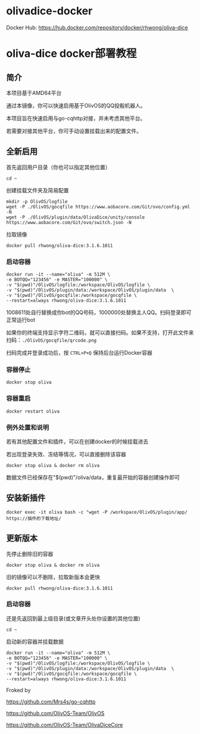 # olivadice-docker
Docker Hub: https://hub.docker.com/repository/docker/rhwong/oliva-dice
# oliva-dice docker部署教程
## 简介
本项目基于AMD64平台

通过本镜像，你可以快速启用基于OlivOS的QQ投骰机器人。

本项目旨在快速启用与go-cqhttp对接，并未考虑其他平台。

若需要对接其他平台，你可手动设置挂载出来的配置文件。
## 全新启用
首先返回用户目录（你也可以指定其他位置）
```shell
cd ~
```
创建挂载文件夹及简易配置
```shell
mkdir -p OlivOS/logfile
wget -P ./OlivOS/gocqfile https://www.aobacore.com/Git/ovo/config.yml -N
wget -P ./OlivOS/plugin/data/OlivaDice/unity/console https://www.aobacore.com/Git/ovo/switch.json -N
```
拉取镜像

```shell
docker pull rhwong/oliva-dice:3.1.6.1011
```
### 启动容器
```shell
docker run -it --name="oliva" -m 512M \
-e BOTQQ="123456" -e MASTER="100000" \
-v "$(pwd)"/OlivOS/logfile:/workspace/OlivOS/logfile \
-v "$(pwd)"/OlivOS/plugin/data:/workspace/OlivOS/plugin/data  \
-v "$(pwd)"/OlivOS/gocqfile:/workspace/gocqfile \
--restart=always rhwong/oliva-dice:3.1.6.1011
```

1008611处自行替换成你bot的QQ号码，1000000处替换主人QQ。扫码登录即可正常运行bot

如果你的终端支持显示字符二维码，就可以直接扫码。如果不支持，打开此文件来扫码：`./OlivOS/gocqfile/qrcode.png`

扫码完成并登录成功后，按 `CTRL+P+Q` 保持后台运行Docker容器

### 容器停止

 `docker stop oliva` 

### 容器重启

 `docker restart oliva` 

### 例外处置和说明

若有其他配置文件和插件，可以在创建docker的时候挂载进去

若出现登录失效、冻结等情况，可以直接删除该容器

 `docker stop oliva & docker rm oliva` 

数据文件已经保存在"$(pwd)"/oliva/data，重复最开始的容器创建操作即可



## 安装新插件

```shell
docker exec -it oliva bash -c "wget -P /workspace/OlivOS/plugin/app/ https://插件的下载地址/
```

## 更新版本

先停止删除旧的容器

 `docker stop oliva & docker rm oliva` 

旧的镜像可以不删除，拉取新版本会更快

```shell
docker pull rhwong/oliva-dice:3.1.6.1011
```
### 启动容器

还是先返回到最上级目录(或文章开头处你设置的其他位置)
```shell
cd ~
```
启动新的容器并挂载数据
```shell
docker run -it --name="oliva" -m 512M \
-e BOTQQ="123456" -e MASTER="100000" \
-v "$(pwd)"/OlivOS/logfile:/workspace/OlivOS/logfile \
-v "$(pwd)"/OlivOS/plugin/data:/workspace/OlivOS/plugin/data  \
-v "$(pwd)"/OlivOS/gocqfile:/workspace/gocqfile \
--restart=always rhwong/oliva-dice:3.1.6.1011
```

Froked by 

https://github.com/Mrs4s/go-cqhttp

https://github.com/OlivOS-Team/OlivOS

https://github.com/OlivOS-Team/OlivaDiceCore
